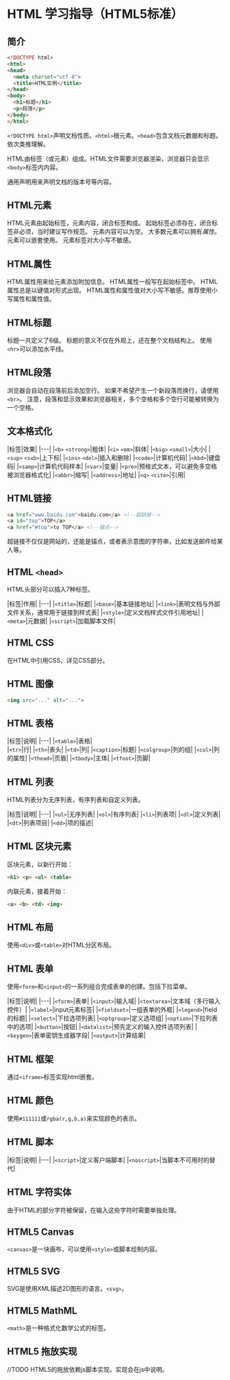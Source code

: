 # HTML 学习指导（HTML5标准）

## 简介

```html
<!DOCTYPE html>
<html>
<head>
  <meta charset="utf-8">
  <title>HTML实例</title>
</head>
<body>
  <h1>标题</h1>
  <p>段落</p>
</body>
</html>
```
`<!DOCTYPE html>`声明文档性质。`<html>`根元素。`<head>`包含文档元数据和标题。依次类推理解。

HTML由标签（或元素）组成。HTML文件需要浏览器渲染，浏览器只会显示`<body>`标签内内容。

通用声明用来声明文档的版本号等内容。

## HTML元素

HTML元素由起始标签，元素内容，闭合标签构成。
起始标签必须存在，闭合标签非必须，当时建议写作规范。
元素内容可以为空。
大多数元素可以拥有*属性*。
元素可以嵌套使用。
元素标签对大小写不敏感。

## HTML属性

HTML属性用来给元素添加附加信息。
HTML属性一般写在起始标签中。
HTML属性总是以键值对形式出现。
HTML属性和属性值对大小写不敏感。推荐使用小写属性和属性值。

## HTML标题

标题一共定义了6级。
标题的意义不仅在外观上，还在整个文档结构上。
使用`<hr>`可以添加水平线。

## HTML段落

浏览器会自动在段落前后添加空行。
如果不希望产生一个新段落而换行，请使用`<br>`。
注意，段落和显示效果和浏览器相关，多个空格和多个空行可能被转换为一个空格。

## 文本格式化

|标签|效果|
|---|
|`<b>` `<strong>`|粗体|
|`<i>` `<em>`|斜体|
|`<big>` `<small>`|大小|
|`<sup>` `<sub>`|上下标|
|`<ins>` `<del>`|插入和删除|
|`<code>`|计算机代码|
|`<kbd>`|键盘码|
|`<samp>`|计算机代码样本|
|`<var>`|变量|
|`<pre>`|预格式文本，可以避免多空格被浏览器格式化|
|`<abbr>`|缩写|
|`<address>`|地址|
|`<q>` `<cite>`|引用|

## HTML链接

```html
<a href="www.baidu.com">baidu.com</a> <!--超链接-->
<a id="top">TOP</a>
<a href="#top">to TOP</a> <!--锚点-->
```
超链接不仅仅是网站的，还能是锚点，或者表示意图的字符串，比如发送邮件给某人等。

## HTML `<head>`

HTML头部分可以插入7种标签。

|标签|作用|
|---|
|`<title>`|标题|
|`<base>`|基本链接地址|
|`<link>`|表明文档与外部文件关系，通常用于链接到样式表|
|`<style>`|定义文档样式文件引用地址|
|`<meta>`|元数据|
|`<script>`|加载脚本文件|

## HTML CSS
在HTML中引用CSS，详见CSS部分。

## HTML 图像

```html
<img src="..." alt="...">
```

## HTML 表格

|标签|说明|
|---|
|`<table>`|表格|  
|`<tr>`|行|
|`<th>`|表头|
|`<td>`|列|
|`<caption>`|标题|
|`<colgroup>`|列的组|
|`<col>`|列的属性|
|`<thead>`|页眉|
|`<tbody>`|主体|
|`<tfoot>`|页脚|


## HTML 列表

HTML列表分为无序列表，有序列表和自定义列表。

|标签|说明|
|---|
|`<ul>`|无序列表|
|`<ol>`|有序列表|
|`<li>`|列表项|
|`<dl>`|定义列表|
|`<dt>`|列表项目|
|`<dd>`|项的描述|

## HTML 区块元素

区块元素，以新行开始：

```html
<h1> <p> <ul> <table>
```

内联元素，接着开始：

```html
<a> <b> <td> <img>
```

## HTML 布局

使用`<div>`或`<table>`对HTML分区布局。

## HTML 表单

使用`<form>`和`<input>`的一系列组合完成表单的创建。包括下拉菜单。

|标签|说明|
|---|
|`<form>`|表单|
|`<input>`|输入域|
|`<textarea>`|文本域（多行输入控件）|
|`<label>`|input元素标签|
|`<fieldset>`|一组表单的外框|
|`<legend>`|field的标题|
|`<select>`|下拉选项列表|
|`<optgroup>`|定义选项组|
|`<option>`|下拉列表中的选项|
|`<button>`|按钮|
|`<datalist>`|预先定义的输入控件选项列表|
|`<keygen>`|表单密钥生成器字段|
|`<output>`|计算结果|

## HTML 框架

通过`<iframe>`标签实现html嵌套。

## HTML 颜色

使用`#111111`或`rgba(r,g,b,a)`来实现颜色的表示。

## HTML 脚本

|标签|说明|
|---|
|`<script>`|定义客户端脚本|
|`<noscript>`|当脚本不可用时的替代|

## HTML 字符实体

由于HTML的部分字符被保留，在输入这些字符时需要单独处理。

## HTML5 Canvas

`<canvas>`是一块画布，可以使用`<style>`或脚本绘制内容。

## HTML5 SVG

SVG是使用XML描述2D图形的语言。`<svg>`。

## HTML5 MathML

`<math>`是一种格式化数学公式的标签。

## HTML5 拖放实现

//TODO
HTML5的拖放依赖js脚本实现。实现会在js中说明。
